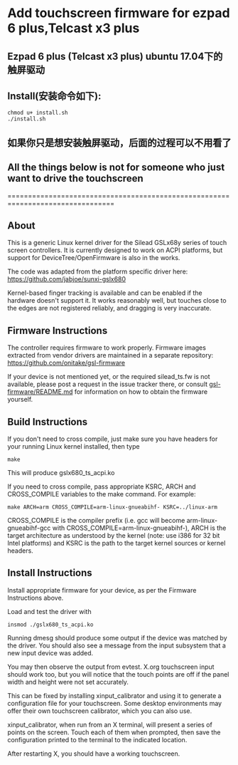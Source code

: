# Add touchscreen firmware for ezpad 6 plus,Telcast x3 plus
## Ezpad 6 plus (Telcast x3 plus) ubuntu 17.04下的触屏驱动
## Install(安装命令如下):
```
chmod u+ install.sh
./install.sh
```
## 如果你只是想安装触屏驱动，后面的过程可以不用看了
## All the things below is not for someone  who just want to drive the touchscreen
================================================================================

About
-----

This is a generic Linux kernel driver for the Silead GSLx68y
series of touch screen controllers.
It is currently designed to work on ACPI platforms, but
support for DeviceTree/OpenFirmware is also in the works.

The code was adapted from the platform specific driver here:
https://github.com/jabjoe/sunxi-gslx680

Kernel-based finger tracking is available and can be enabled if
the hardware doesn't support it. It works reasonably well,
but touches close to the edges are not registered reliably,
and dragging is very inaccurate.


Firmware Instructions
---------------------

The controller requires firmware to work properly. Firmware
images extracted from vendor drivers are maintained in a separate
repository: https://github.com/onitake/gsl-firmware

If your device is not mentioned yet, or the required silead_ts.fw
is not available, please post a request in the issue tracker there,
or consult [gsl-firmware/README.md](https://github.com/onitake/gsl-firmware/blob/master/README.md)
for information on how to obtain the firmware yourself.


Build Instructions
------------------

If you don't need to cross compile, just make sure you have headers
for your running Linux kernel installed, then type

    make

This will produce gslx680_ts_acpi.ko

If you need to cross compile, pass appropriate KSRC, ARCH and
CROSS_COMPILE variables to the make command. For example:

    make ARCH=arm CROSS_COMPILE=arm-linux-gnueabihf- KSRC=../linux-arm

CROSS_COMPILE is the compiler prefix (i.e. gcc will become
arm-linux-gnueabihf-gcc with CROSS_COMPILE=arm-linux-gnueabihf-), ARCH
is the target architecture as understood by the kernel (note: use i386
for 32 bit Intel platforms) and KSRC is the path to the target
kernel sources or kernel headers.


Install Instructions
--------------------

Install appropriate firmware for your device, as per the Firmware
Instructions above.

Load and test the driver with

    insmod ./gslx680_ts_acpi.ko

Running dmesg should produce some output if the device was matched
by the driver. You should also see a message from the input
subsystem that a new input device was added.

You may then observe the output from evtest. X.org touchscreen input
should work too, but you will notice that the touch points are
off if the panel width and height were not set accurately.

This can be fixed by installing xinput_calibrator and using it to
generate a configuration file for your touchscreen. Some desktop
environments may offer their own touchscreen calibrator,
which you can also use.

xinput_calibrator, when run from an X terminal,  will present a
series of points on the screen. Touch each of them when prompted,
then save the configuration printed to the terminal to the
indicated location.

After restarting X, you should have a working touchscreen.
